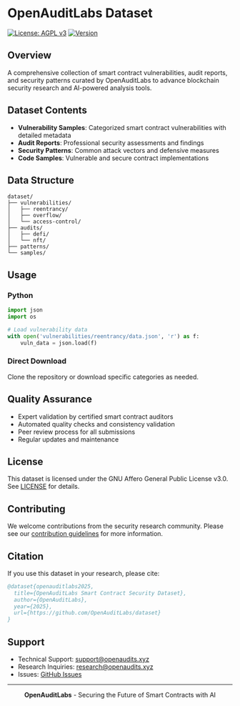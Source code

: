 # OpenAuditLabs Dataset

[![License: AGPL v3](https://img.shields.io/badge/License-AGPLv3-blue.svg)](https://www.gnu.org/licenses/agpl-3.0)
[![Version](https://img.shields.io/badge/version-1.0.0-green)](https://github.com/OpenAuditLabs/dataset)

## Overview

A comprehensive collection of smart contract vulnerabilities, audit reports, and security patterns curated by OpenAuditLabs to advance blockchain security research and AI-powered analysis tools.

## Dataset Contents

- **Vulnerability Samples**: Categorized smart contract vulnerabilities with detailed metadata
- **Audit Reports**: Professional security assessments and findings
- **Security Patterns**: Common attack vectors and defensive measures
- **Code Samples**: Vulnerable and secure contract implementations

## Data Structure

```
dataset/
├── vulnerabilities/
│   ├── reentrancy/
│   ├── overflow/
│   └── access-control/
├── audits/
│   ├── defi/
│   └── nft/
├── patterns/
└── samples/
```

## Usage

### Python
```python
import json
import os

# Load vulnerability data
with open('vulnerabilities/reentrancy/data.json', 'r') as f:
    vuln_data = json.load(f)
```

### Direct Download
Clone the repository or download specific categories as needed.

## Quality Assurance

- Expert validation by certified smart contract auditors
- Automated quality checks and consistency validation
- Peer review process for all submissions
- Regular updates and maintenance

## License

This dataset is licensed under the GNU Affero General Public License v3.0. See [LICENSE](LICENSE) for details.

## Contributing

We welcome contributions from the security research community. Please see our [contribution guidelines](CONTRIBUTING.md) for more information.

## Citation

If you use this dataset in your research, please cite:

```bibtex
@dataset{openauditlabs2025,
  title={OpenAuditLabs Smart Contract Security Dataset},
  author={OpenAuditLabs},
  year={2025},
  url={https://github.com/OpenAuditLabs/dataset}
}
```

## Support

- Technical Support: [support@openaudits.xyz](mailto:support@openaudits.xyz)
- Research Inquiries: [research@openaudits.xyz](mailto:research@openaudits.xyz)
- Issues: [GitHub Issues](https://github.com/OpenAuditLabs/dataset/issues)

---
<div align="center">
  <strong>OpenAuditLabs</strong> - Securing the Future of Smart Contracts with AI
</div>
